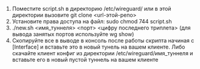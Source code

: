 1. Поместите script.sh в директорию /etc/wireguard/ или в этой директории вызовите git clone <url-этой-репо>
2. Установите права доступа на файл: sudo chmod 744 script.sh
3. ./new.sh <имя_туннеля> <порт> <цифру последнего триплета> (для вывода занятых портов используйте wg show)
4. Скопируйте все в выводе в консоль после работы скрипта начиная с  [Interface] и вставьте это в новый тунель на вашем клиенте. Либо скачайте клиент конфиг из директории /etc/wireguard/имя_туннеля и вставьте его в новый пустой туннель на вашем клиенте
    